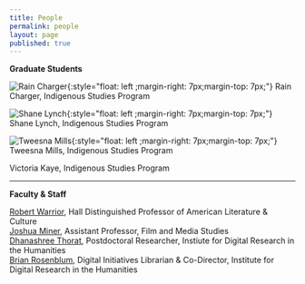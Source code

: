 ```yaml
---
title: People
permalink: people
layout: page
published: true
---
```


**Graduate Students**

![Rain Charger]({{site.baseurl}}/_pages/hs-rain-250.jpg){:style="float: left ;margin-right: 7px;margin-top: 7px;"} Rain Charger, Indigenous Studies Program 
  
![Shane Lynch]({{site.baseurl}}/_pages/hs-shane-250.jpg){:style="float: left ;margin-right: 7px;margin-top: 7px;"} Shane Lynch, Indigenous Studies Program  
  
![Tweesna Mills]({{site.baseurl}}/_pages/hs-tweesna-250.jpg){:style="float: left ;margin-right: 7px;margin-top: 7px;"} Tweesna Mills, Indigenous Studies Program  
  
Victoria Kaye, Indigenous Studies Program  

---

**Faculty & Staff**

[Robert Warrior](http://americanstudies.ku.edu/robert-warrior), Hall Distinguished Professor of American Literature & Culture  
[Joshua Miner](https://film.ku.edu/joshua-miner), Assistant Professor, Film and Media Studies  
[Dhanashree Thorat](https://dhanashreethorat.com), Postdoctoral Researcher, Instiute for Digital Research in the Humanities  
[Brian Rosenblum](http://idrh.ku.edu/), Digital Initiatives Librarian & Co-Director, Institute for Digital Research in the Humanities
